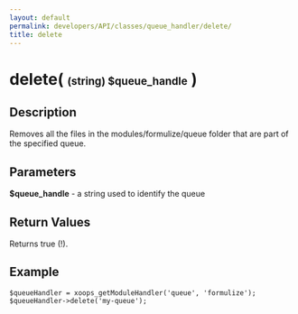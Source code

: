 ```yaml
---
layout: default
permalink: developers/API/classes/queue_handler/delete/
title: delete
---
```


# delete( <span style='font-size: 14pt;'>(string) $queue_handle</span> )

## Description

Removes all the files in the modules/formulize/queue folder that are part of the specified queue.

## Parameters

__$queue_handle__ - a string used to identify the queue

## Return Values

Returns true (!).

## Example

~~~
$queueHandler = xoops_getModuleHandler('queue', 'formulize');
$queueHandler->delete('my-queue');
~~~
